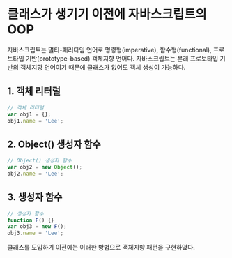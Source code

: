# 클래스가 생기기 이전에 자바스크립트의 OOP 
자바스크립트는 멀티-패러다임 언어로 명령형(imperative), 함수형(functional), 프로토타입 기반(prototype-based) 객체지향 언어다. 
자바스크립트는 본래 프로토타입 기반의 객체지향 언어이기 때문에 클래스가 없어도 객체 생성이 가능하다.

## 1. 객체 리터럴
```javascript
// 객체 리터럴
var obj1 = {};
obj1.name = 'Lee';
```

## 2. Object() 생성자 함수
```javascript
// Object() 생성자 함수
var obj2 = new Object();
obj2.name = 'Lee';
```

## 3. 생성자 함수
```javascript
// 생성자 함수
function F() {}
var obj3 = new F();
obj3.name = 'Lee';
```

클래스를 도입하기 이전에는 이러한 방법으로 객체지향 패턴을 구현하였다.